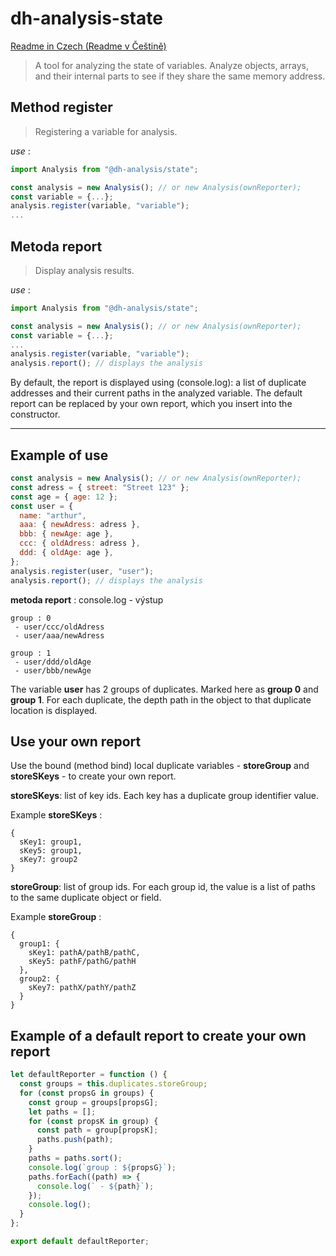 # dh-analysis-state

[Readme in Czech (Readme v Češtině)](https://github.com/hezky/dh-analysis-state/blob/master/doc/README-czech.md)

> A tool for analyzing the state of variables. Analyze objects, arrays, and their internal parts to see if they share the same memory address.

<a name="metoda_register"></a>
## Method register

> Registering a variable for analysis.

*use* :
``` javascript
import Analysis from "@dh-analysis/state";

const analysis = new Analysis(); // or new Analysis(ownReporter);
const variable = {...};
analysis.register(variable, "variable");
...
```

<a name="metoda_report"></a>
## Metoda report

> Display analysis results.

*use* :
``` javascript
import Analysis from "@dh-analysis/state";

const analysis = new Analysis(); // or new Analysis(ownReporter);
const variable = {...};
...
analysis.register(variable, "variable");
analysis.report(); // displays the analysis
```

By default, the report is displayed using (console.log): a list of duplicate addresses and their current paths in the analyzed variable. The default report can be replaced by your own report, which you insert into the constructor.

----

## Example of use

``` javascript
const analysis = new Analysis(); // or new Analysis(ownReporter);
const adress = { street: "Street 123" };
const age = { age: 12 };
const user = {
  name: "arthur",
  aaa: { newAdress: adress },
  bbb: { newAge: age },
  ccc: { oldAdress: adress },
  ddd: { oldAge: age },
};
analysis.register(user, "user");
analysis.report(); // displays the analysis
```

**metoda report** : console.log - výstup
``` text
group : 0
 - user/ccc/oldAdress
 - user/aaa/newAdress

group : 1
 - user/ddd/oldAge
 - user/bbb/newAge
```

The variable **user** has 2 groups of duplicates. Marked here as **group 0** and **group 1**. For each duplicate, the depth path in the object to that duplicate location is displayed.

## Use your own report

Use the bound (method bind) local duplicate variables - **storeGroup** and **storeSKeys** - to create your own report.

**storeSKeys**: list of key ids. Each key has a duplicate group identifier value.

Example **storeSKeys** :
``` text
{
  sKey1: group1,
  sKey5: group1,
  sKey7: group2
}
```

**storeGroup**: list of group ids. For each group id, the value is a list of paths to the same duplicate object or field.

Example **storeGroup** :
``` text
{
  group1: {
    sKey1: pathA/pathB/pathC,
    sKey5: pathF/pathG/pathH
  },
  group2: {
    sKey7: pathX/pathY/pathZ
  }
}
```

## Example of a default report to create your own report
``` javascript
let defaultReporter = function () {
  const groups = this.duplicates.storeGroup;
  for (const propsG in groups) {
    const group = groups[propsG];
    let paths = [];
    for (const propsK in group) {
      const path = group[propsK];
      paths.push(path);
    }
    paths = paths.sort();
    console.log(`group : ${propsG}`);
    paths.forEach((path) => {
      console.log(` - ${path}`);
    });
    console.log();
  }
};

export default defaultReporter;
```
